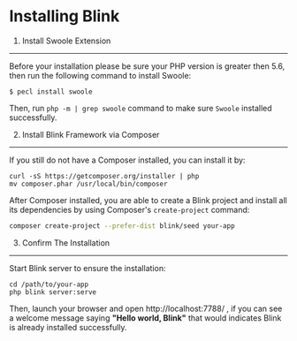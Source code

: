 Installing Blink
================

1. Install Swoole Extension
---------------------------


Before your installation please be sure your PHP version is greater then 5.6, then run the following command
to install Swoole:

```
$ pecl install swoole
```

Then, run `php -m | grep swoole` command to make sure `Swoole` installed successfully.

2. Install Blink Framework via Composer
---------------------------------------

If you still do not have a Composer installed, you can install it by:

```
curl -sS https://getcomposer.org/installer | php
mv composer.phar /usr/local/bin/composer
```

After Composer installed, you are able to create a Blink project and install all its dependencies by using Composer's 
`create-project` command:

```bash
composer create-project --prefer-dist blink/seed your-app
```

3. Confirm The Installation
---------------------------

Start Blink server to ensure the installation:

```
cd /path/to/your-app
php blink server:serve
```

Then, launch your browser and open http://localhost:7788/ , if you can see a welcome message saying
**"Hello world, Blink"** that would indicates Blink is already installed successfully.
